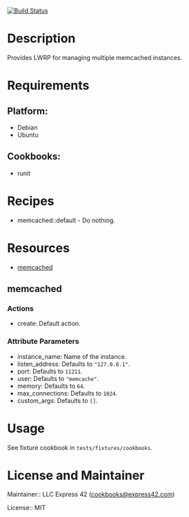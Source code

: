 [![Build Status](https://travis-ci.org/express42/memcached.svg?branch=master)](https://travis-ci.org/express42/memcached)

# Description

Provides LWRP for managing multiple memcached instances.

# Requirements

## Platform:

* Debian
* Ubuntu

## Cookbooks:

* runit

# Recipes

* memcached::default - Do nothing.

# Resources

* [memcached](#memcached)

## memcached

### Actions

- create:  Default action.

### Attribute Parameters

- instance_name: Name of the instance.
- listen_address:  Defaults to <code>"127.0.0.1"</code>.
- port:  Defaults to <code>11211</code>.
- user:  Defaults to <code>"memcache"</code>.
- memory:  Defaults to <code>64</code>.
- max_connections:  Defaults to <code>1024</code>.
- custom_args:  Defaults to <code>[]</code>.

# Usage

See fixture cookbook in `tests/fixtures/cookbooks`.


# License and Maintainer

Maintainer:: LLC Express 42 (<cookbooks@express42.com>)

License:: MIT
